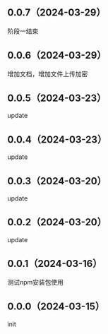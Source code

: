 ## 0.0.7（2024-03-29）
阶段一结束
## 0.0.6（2024-03-29）
增加文档，增加文件上传加密
## 0.0.5（2024-03-23）
update
## 0.0.4（2024-03-23）
update
## 0.0.3（2024-03-20）
update
## 0.0.2（2024-03-20）
update
## 0.0.1（2024-03-16）
测试npm安装包使用
## 0.0.0（2024-03-15）
init
